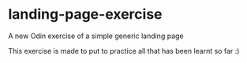 # landing-page-exercise

A new Odin exercise of a simple generic landing page

This exercise is made to put to practice all that has been learnt so far :)